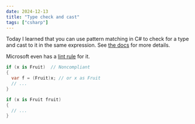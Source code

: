 ```yaml
---
date: 2024-12-13
title: "Type check and cast"
tags: ["csharp"]
---
```


Today I learned that you can use pattern matching in C# to check for a type and cast to it in the same expression.
See [the docs](https://learn.microsoft.com/en-us/dotnet/csharp/fundamentals/functional/pattern-matching) for more details.

Microsoft even has a [lint rule](https://learn.microsoft.com/en-us/dotnet/fundamentals/code-analysis/style-rules/ide0020-ide0038) for it.

```csharp
if (x is Fruit)  // Noncompliant
{
  var f = (Fruit)x; // or x as Fruit
  // ...
}
```

```csharp
if (x is Fruit fruit)
{
  // ...
}
```
